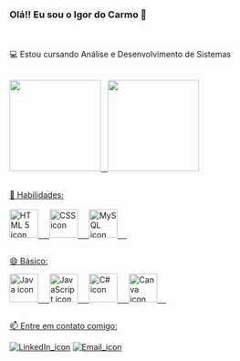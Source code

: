 ### Olá!!  Eu sou o Igor do Carmo 👋
<br><br>
💻 Estou cursando Análise e Desenvolvimento de Sistemas<br><br>

<!--
- 🔭 I’m currently working on ...
- 🌱 I’m currently learning ...
- 👯 I’m looking to collaborate on ...
- 🤔 I’m looking for help with ...
- 💬 Ask me about ...
- 📫 How to reach me: ...
- 😄 Pronouns: ...
- ⚡ Fun fact: ...
-->

<div>
  <a href="https://github.com/icarso">
  <img height='160em' src='https://github-readme-stats.vercel.app/api?username=icarso&count_private=true&theme=tokyonight'/> &nbsp;
  <img height='160em' src='https://github-readme-stats.vercel.app/api/top-langs/?username=icarso&layout=compact&langs_count=16&count_private=false&theme=tokyonight'/>
</div>
    
##
<div>
  🔭 Habilidades:
  <br><br>
  <img height="50em" src="https://cdn.jsdelivr.net/gh/devicons/devicon/icons/html5/html5-original.svg" alt="HTML 5 icon" title="HTML"/>
  &nbsp;&nbsp;&nbsp;
  <img height="50em" src="https://cdn.jsdelivr.net/gh/devicons/devicon/icons/css3/css3-original.svg" alt="CSS icon" title="CSS"/>
  &nbsp;&nbsp;&nbsp;
  <img height="50em" src="https://cdn.jsdelivr.net/gh/devicons/devicon/icons/mysql/mysql-original-wordmark.svg" alt="MySQL icon" title="MySQL"/>
  &nbsp;&nbsp;&nbsp;
  
  <!--.Net colorido
  <img height="50em" src="https://cdn.jsdelivr.net/gh/devicons/devicon/icons/dotnetcore/dotnetcore-original.svg" alt=".Net icon" title=".Net"/>
  &nbsp;&nbsp;&nbsp; -->
  <!-- <img height="50em" src="https://cdn.jsdelivr.net/gh/devicons/devicon/icons/dotnetcore/dotnetcore-plain.svg" alt=".Net icon" title=".Net [aprendendo]"/>
  &nbsp;&nbsp;&nbsp;-->
  <!-- Azure colorido
  <img height='50em' src='https://cdn.jsdelivr.net/gh/devicons/devicon/icons/azure/azure-original.svg' alt="Azure icon" title="Azure"/>
  &nbsp;&nbsp;&nbsp;-->
  <!--<img height='50em' src="https://cdn.jsdelivr.net/gh/devicons/devicon/icons/azure/azure-plain.svg" alt="Azure inative icon" title="Azure [aprendendo]"/>
   &nbsp;&nbsp;&nbsp;-->
</div>

##
<div>  
  <p>😄 Básico:<p>
  <img height="50em" src="https://cdn.jsdelivr.net/gh/devicons/devicon/icons/java/java-original-wordmark.svg" alt="Java icon" title="Java"/>
  &nbsp;&nbsp;&nbsp;
  <img height="50em" src="https://cdn.jsdelivr.net/gh/devicons/devicon/icons/javascript/javascript-original.svg" alt="JavaScript icon" title="JavaScript"/>
  &nbsp;&nbsp;&nbsp;  
  <img height="50em" src="https://cdn.jsdelivr.net/gh/devicons/devicon/icons/csharp/csharp-original.svg"  alt="C# icon" title="C#"/>
  &nbsp;&nbsp;&nbsp;

  <img height="50em" src="https://cdn.jsdelivr.net/gh/devicons/devicon/icons/canva/canva-original.svg" alt="Canva icon" title="Canva"/>
  &nbsp;&nbsp;&nbsp;
</div>

##
<div>
  <p>📫 Entre em contato comigo: </p>
  <a href="https://www.linkedin.com/in/igordocarmo/" target="_blank"><img src="https://img.shields.io/badge/LinkedIn-0077B5?style=for-the-badge&logo=linkedin&logoColor=white" alt="LinkedIn_icon"/ target="_blank"></a>
  <a href="mailto:carmosigor@gmail.com" target="_blank"><img src="https://img.shields.io/badge/Gmail-D14836?style=for-the-badge&logo=gmail&logoColor=white"     alt="Email_icon"></a>
<div>
